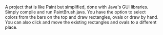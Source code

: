 A project that is like Paint but simplified, done with Java's GUI libraries.
Simply compile and run PaintBrush.java. You have the option to select colors from the bars on the top and draw rectangles, ovals or draw by hand.
You can also click and move the existing rectangles and ovals to a different place.
